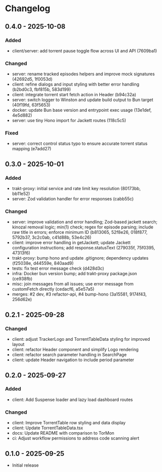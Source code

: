 # Changelog

## 0.4.0 - 2025-10-08

### Added
- client/server: add torrent pause toggle flow across UI and API (7609ba1)

### Changed
- server: rename tracked episodes helpers and improve mock signatures (42692d5, 1f0053d)
- client: refine dialogs and input styling with better error handling (b2bd0c3, fbf815b, 583d199)
- client: integrate torrent start fetch action in Header (b94c32a)
- server: switch logger to Winston and update build output to Bun target (40f19fd, 63f5653)
- docker: update Bun base version and entrypoint exec usage (13e1def, 4e5d882)
- server: use tiny Hono import for Jackett routes (118c5c5)

### Fixed
- server: correct control status typo to ensure accurate torrent status mapping (e7add27)

## 0.3.0 - 2025-10-01

### Added
- trakt-proxy: initial service and rate limit key resolution (80173bb, bb11e52)
- server: Zod validation handler for error responses (cabb55c)

### Changed
- server: improve validation and error handling; Zod-based jackett search; kinozal removal logic; min(1) check; regex for episode parsing; include raw title in errors; enforce minimum ID (b813065, 52f8e26, 018f877, 5792b37, 3c2c0ab, c41d88b, 53e4c26)
- client: improve error handling in getJackett; update Jackett configuration instructions; add response.statusText (279035f, 75f0395, 47313f6)
- trakt-proxy: bump hono and update .gitignore; dependency updates (f25038e, d44559e, 840aad9)
- tests: fix test error message check (d428d3c)
- infra: Docker bun version bump; add trakt-proxy package.json (ce938fb)
- misc: join messages from all issues; use error message from customFetch directly (cedacf6, a5e57a5)
- merges: #2 dev, #3 refactor-api, #4 bump-hono (3a15581, 9174f43, 256d62e)

## 0.2.1 - 2025-09-28

### Changed
- client: adjust TrackerLogo and TorrentTableData styling for improved layout
- client: refactor Header component and simplify Logo rendering
- client: refactor search parameter handling in SearchPage
- client: update Header navigation to include period parameter

## 0.2.0 - 2025-09-27

### Added
- client: Add Suspense loader and lazy load dashboard routes

### Changed
- client: Improve TorrentTable row styling and data display
- client: Update TorrentTableData.tsx
- docs: Update README with comparison to TorMon
- ci: Adjust workflow permissions to address code scanning alert

## 0.1.0 - 2025-09-25
- Initial release
